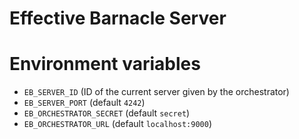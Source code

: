 # Effective Barnacle Server

# Environment variables

* `EB_SERVER_ID` (ID of the current server given by the orchestrator)
* `EB_SERVER_PORT` (default `4242`)
* `EB_ORCHESTRATOR_SECRET` (default `secret`)
* `EB_ORCHESTRATOR_URL` (default `localhost:9000`)
